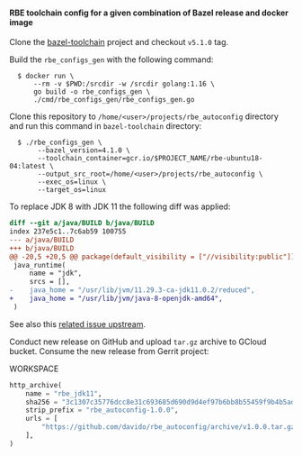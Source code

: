 #### RBE toolchain config for a given combination of Bazel release and docker image

Clone the [bazel-toolchain](https://github.com/bazelbuild/bazel-toolchains.git)
project and checkout `v5.1.0` tag.

Build the `rbe_configs_gen` with the following command:

```
  $ docker run \
      --rm -v $PWD:/srcdir -w /srcdir golang:1.16 \
      go build -o rbe_configs_gen \
      ./cmd/rbe_configs_gen/rbe_configs_gen.go
```

Clone this repository to `/home/<user>/projects/rbe_autoconfig`
directory and run this command in `bazel-toolchain` directory:

```
  $ ./rbe_configs_gen \
       --bazel_version=4.1.0 \
       --toolchain_container=gcr.io/$PROJECT_NAME/rbe-ubuntu18-04:latest \
       --output_src_root=/home/<user>/projects/rbe_autoconfig \
       --exec_os=linux \
       --target_os=linux
```

To replace JDK 8 with JDK 11 the following diff was applied:

```diff
diff --git a/java/BUILD b/java/BUILD
index 237e5c1..7c6ab59 100755
--- a/java/BUILD
+++ b/java/BUILD
@@ -20,5 +20,5 @@ package(default_visibility = ["//visibility:public"])
 java_runtime(
     name = "jdk",
     srcs = [],
-    java_home = "/usr/lib/jvm/11.29.3-ca-jdk11.0.2/reduced",
+    java_home = "/usr/lib/jvm/java-8-openjdk-amd64",
 )
```

See also this [related issue upstream](https://github.com/bazelbuild/bazel-toolchains/issues/961).

Conduct new release on GitHub and upload `tar.gz` archive to GCloud bucket.
Consume the new release from Gerrit project:

WORKSPACE
```python
http_archive(
    name = "rbe_jdk11",
    sha256 = "3c1307c35776dcc8e31c693685d690d9d4ef97b6bb8b55459f9b4b5ad3b8da14",
    strip_prefix = "rbe_autoconfig-1.0.0",
    urls = [
        "https://github.com/davido/rbe_autoconfig/archive/v1.0.0.tar.gz",
    ],
)

```

